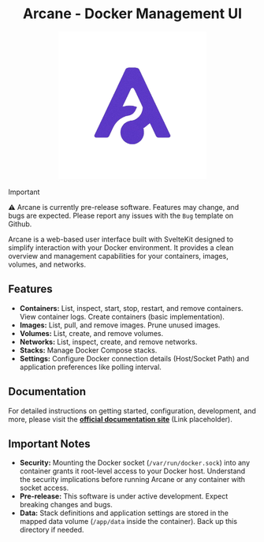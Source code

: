 <h1 align="center">Arcane - Docker Management UI</h1>

<p align="center">
  <img src=".github/assets/arcane.png" alt="Arcane Logo" width="300" height="300"/>
</p>

> [!IMPORTANT]  
> **⚠️** Arcane is currently pre-release software. Features may change, and bugs are expected. Please report any issues with the `Bug` template on Github.

Arcane is a web-based user interface built with SvelteKit designed to simplify interaction with your Docker environment. It provides a clean overview and management capabilities for your containers, images, volumes, and networks.

## Features

- **Containers:** List, inspect, start, stop, restart, and remove containers. View container logs. Create containers (basic implementation).
- **Images:** List, pull, and remove images. Prune unused images.
- **Volumes:** List, create, and remove volumes.
- **Networks:** List, inspect, create, and remove networks.
- **Stacks:** Manage Docker Compose stacks.
- **Settings:** Configure Docker connection details (Host/Socket Path) and application preferences like polling interval.

## Documentation

For detailed instructions on getting started, configuration, development, and more, please visit the **[official documentation site](https://docs.example.com/arcane)** (Link placeholder).

## Important Notes

- **Security:** Mounting the Docker socket (`/var/run/docker.sock`) into any container grants it root-level access to your Docker host. Understand the security implications before running Arcane or any container with socket access.
- **Pre-release:** This software is under active development. Expect breaking changes and bugs.
- **Data:** Stack definitions and application settings are stored in the mapped data volume (`/app/data` inside the container). Back up this directory if needed.
